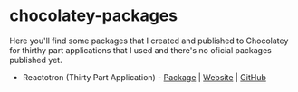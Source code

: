 # chocolatey-packages

Here you'll find some packages that I created and published to Chocolatey for thirthy part applications that I used and there's no oficial packages published yet.

* Reactotron (Thirty Part Application) - [Package](https://chocolatey.org/packages/reactotron) | [Website](https://infinite.red/reactotron) | [GitHub](https://github.com/infinitered/reactotron)
